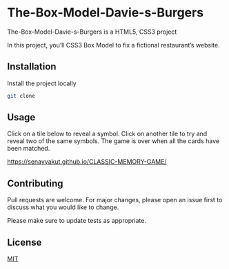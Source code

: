# The-Box-Model-Davie-s-Burgers

The-Box-Model-Davie-s-Burgers is a HTML5, CSS3 project

In this project, you’ll CSS3 Box Model to fix a fictional restaurant’s website.


## Installation

Install the project locally
```bash
git clone 

```
 
## Usage

Click on a tile below to reveal a symbol. Click on another tile to try and reveal two of the same symbols. The game is over when all the cards have been matched.

https://senayyakut.github.io/CLASSIC-MEMORY-GAME/


## Contributing
Pull requests are welcome. For major changes, please open an issue first to discuss what you would like to change.

Please make sure to update tests as appropriate.

## License
[MIT](https://choosealicense.com/licenses/mit/)

